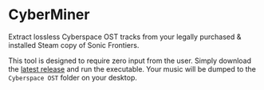 # CyberMiner

Extract lossless Cyberspace OST tracks from your legally purchased & installed Steam copy of Sonic Frontiers.

This tool is designed to require zero input from the user. Simply download the [latest release](https://github.com/TheLeftExit/CyberMiner/releases) and run the executable. Your music will be dumped to the `Cyberspace OST` folder on your desktop.